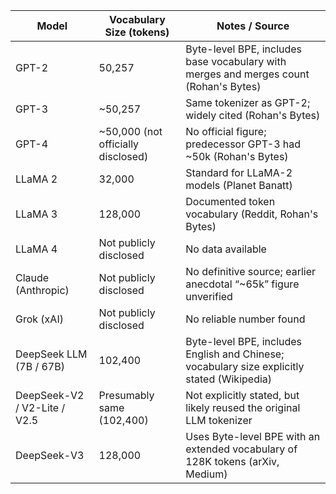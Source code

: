 
| Model                        | Vocabulary Size (tokens)           | Notes / Source                                                                              |
|------------------------------|------------------------------------|---------------------------------------------------------------------------------------------|
| GPT-2                        | 50,257                             | Byte-level BPE, includes base vocabulary with merges and merges count (Rohan's Bytes)       |
| GPT-3                        | ~50,257                            | Same tokenizer as GPT-2; widely cited (Rohan's Bytes)                                       |
| GPT-4                        | ~50,000 (not officially disclosed) | No official figure; predecessor GPT-3 had ~50k (Rohan's Bytes)                              |
| LLaMA 2                      | 32,000                             | Standard for LLaMA-2 models (Planet Banatt)                                                 |
| LLaMA 3                      | 128,000                            | Documented token vocabulary (Reddit, Rohan's Bytes)                                         |
| LLaMA 4                      | Not publicly disclosed             | No data available                                                                           |
| Claude (Anthropic)           | Not publicly disclosed             | No definitive source; earlier anecdotal “~65k” figure unverified                            |
| Grok (xAI)                   | Not publicly disclosed             | No reliable number found                                                                    |
| DeepSeek LLM (7B / 67B)      | 102,400                            | Byte-level BPE, includes English and Chinese; vocabulary size explicitly stated (Wikipedia) |
| DeepSeek-V2 / V2-Lite / V2.5 | Presumably same (102,400)          | Not explicitly stated, but likely reused the original LLM tokenizer                         |
| DeepSeek-V3                  | 128,000                            | Uses Byte-level BPE with an extended vocabulary of 128K tokens (arXiv, Medium)              |
